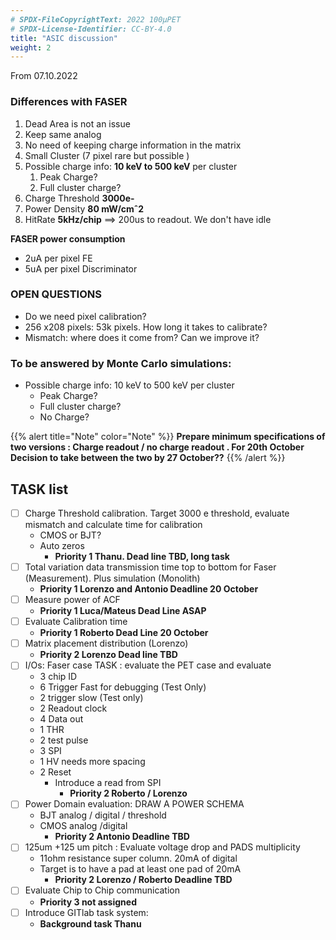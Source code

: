 ```yaml
---
# SPDX-FileCopyrightText: 2022 100µPET
# SPDX-License-Identifier: CC-BY-4.0
title: "ASIC discussion"
weight: 2
---
```


From 07.10.2022

### Differences with FASER
1. Dead Area is not an issue
2. Keep same analog
3. No need of keeping charge information in the matrix
4. Small Cluster (7 pixel rare but possible )
5. Possible charge info: **10 keV to 500 keV** per cluster
    1. Peak Charge?
    2. Full cluster charge?
6. Charge Threshold **3000e-**
7. Power Density **80 mW/cmˆ2**
8. HitRate **5kHz/chip** ==> 200us to readout. We don't have idle

**FASER power consumption**
- 2uA per pixel FE
- 5uA per pixel Discriminator

### OPEN QUESTIONS
- Do we need pixel calibration?
- 256 x208 pixels: 53k pixels. How long it takes to calibrate?
- Mismatch: where does it come from? Can we improve it?

### To be answered by Monte Carlo simulations:
- Possible charge info: 10 keV  to 500 keV per cluster
    - Peak Charge?
    - Full cluster charge?
    - No Charge?

{{% alert title="Note" color="Note" %}}
**Prepare minimum specifications of two versions : Charge readout / no charge readout .
For 20th October
Decision to take between the two by 27 October??**
{{% /alert %}}

## TASK list
- [ ] Charge Threshold calibration. Target 3000 e threshold, evaluate mismatch and calculate time for calibration
    - CMOS or BJT?
    - Auto zeros
        - **Priority 1 Thanu. Dead line TBD, long task**
- [ ] Total variation data transmission time top to bottom for Faser (Measurement). Plus simulation (Monolith)
    - **Priority 1 Lorenzo and Antonio Deadline 20 October**
- [ ] Measure power of ACF
    - **Priority 1 Luca/Mateus Dead Line ASAP**
- [ ] Evaluate Calibration time
    - **Priority 1 Roberto Dead Line 20 October**
- [ ] Matrix placement distribution (Lorenzo)
    - **Priority 2 Lorenzo Dead line TBD**
- [ ] I/Os: Faser case TASK : evaluate the PET case and evaluate
    - 3 chip ID
    - 6 Trigger Fast for debugging (Test Only)
    - 2 trigger slow (Test only)
    - 2 Readout clock
    - 4 Data out
    - 1 THR
    - 2 test pulse
    - 3 SPI
    - 1 HV needs more spacing
    - 2 Reset
        - Introduce a read from SPI
            - **Priority 2  Roberto / Lorenzo**
- [ ] Power Domain evaluation: DRAW A POWER SCHEMA
    - BJT analog / digital / threshold
    - CMOS analog /digital
        - **Priority 2 Antonio Deadline TBD**
- [ ] 125um +125 um pitch : Evaluate voltage drop and PADS multiplicity
    - 11ohm  resistance super column. 20mA of digital
    - Target is to have a pad at least one pad of 20mA
        - **Priority 2 Lorenzo / Roberto  Deadline TBD**
- [ ] Evaluate Chip to Chip communication
    - **Priority 3 not assigned**
- [ ] Introduce GITlab task system:
    - **Background task Thanu**
